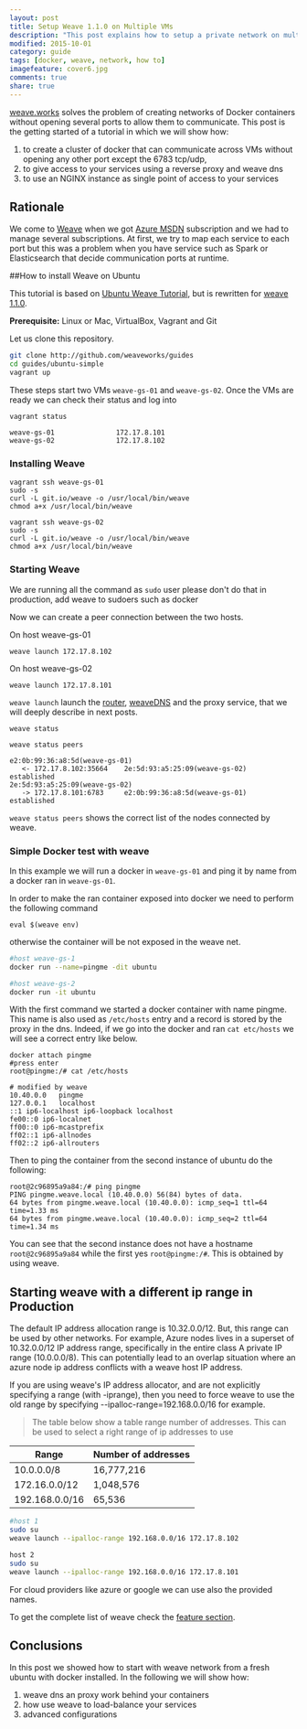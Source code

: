 ```yaml
---
layout: post
title: Setup Weave 1.1.0 on Multiple VMs
description: "This post explains how to setup a private network on multiple cloud providers using docker and weave"
modified: 2015-10-01
category: guide
tags: [docker, weave, network, how to]
imagefeature: cover6.jpg
comments: true
share: true
---
```


[weave.works](http://weave.works/) solves the problem of creating networks of Docker containers without opening several ports to allow them to communicate. This post is the getting started of a tutorial in which we will show how:

1. to create a cluster of docker that can communicate across VMs without opening any other port except the 6783 tcp/udp, 
2. to give access to your services using a reverse proxy and weave dns
3. to use an NGINX instance as single point of access to your services

## Rationale

We come to [Weave]((http://weave.works/)) when we got [Azure MSDN](https://azure.microsoft.com/it-it/pricing/member-offers/msdn-benefits-details/) subscription and we had to manage several subscriptions. At first, we try to map each service to each port but this was a problem when you have service such as Spark or Elasticsearch that decide communication ports at runtime. 

##How to install Weave on Ubuntu

This tutorial is based on [Ubuntu Weave Tutorial](http://weave.works/guides/weave-docker-ubuntu-simple.html), but is rewritten for [weave 1.1.0](https://github.com/weaveworks/weave/releases).

**Prerequisite:** Linux or Mac, VirtualBox, Vagrant and Git

Let us clone this repository.

```bash
git clone http://github.com/weaveworks/guides
cd guides/ubuntu-simple
vagrant up
```
These steps start two VMs `weave-gs-01` and `weave-gs-02`. Once the VMs are ready we can check their status and log into

```
vagrant status

weave-gs-01               172.17.8.101
weave-gs-02               172.17.8.102
```

### Installing Weave

```
vagrant ssh weave-gs-01
sudo -s
curl -L git.io/weave -o /usr/local/bin/weave
chmod a+x /usr/local/bin/weave
```

```
vagrant ssh weave-gs-02
sudo -s
curl -L git.io/weave -o /usr/local/bin/weave
chmod a+x /usr/local/bin/weave
```

### Starting Weave
We are running all the command as `sudo` user please don't do that in production, add weave to sudoers such as docker

Now we can create a peer connection between the two hosts.

On host weave-gs-01

```
weave launch 172.17.8.102
```
On host weave-gs-02

```
weave launch 172.17.8.101
```
`weave launch` launch the [router](), [weaveDNS]() and the proxy service, that we will deeply describe in next posts.

```
weave status

weave status peers

e2:0b:99:36:a8:5d(weave-gs-01)
   <- 172.17.8.102:35664    2e:5d:93:a5:25:09(weave-gs-02)   established
2e:5d:93:a5:25:09(weave-gs-02)
   -> 172.17.8.101:6783     e2:0b:99:36:a8:5d(weave-gs-01)   established
```

`weave status peers` shows the correct list of the nodes connected by weave. 

### Simple Docker test with weave

In this example we will run a docker in `weave-gs-01` and ping it by name from a docker ran in `weave-gs-01`.

In order to make the ran container exposed into docker we need to perform the following command

```
eval $(weave env)
```
otherwise the container will be not exposed in the weave net.

```bash
#host weave-gs-1
docker run --name=pingme -dit ubuntu

#host weave-gs-2
docker run -it ubuntu
```

With the first command we started a docker container with name pingme. This name is also used as `/etc/hosts` entry and a record is stored by the proxy in the dns. Indeed, if we go into the docker and ran `cat etc/hosts` we will see a correct entry like below.

```
docker attach pingme 
#press enter
root@pingme:/# cat /etc/hosts

# modified by weave
10.40.0.0	pingme
127.0.0.1	localhost
::1	ip6-localhost ip6-loopback localhost
fe00::0	ip6-localnet
ff00::0	ip6-mcastprefix
ff02::1	ip6-allnodes
ff02::2	ip6-allrouters
```

Then to ping the container from the second instance of ubuntu do the following:

```
root@2c96895a9a84:/# ping pingme
PING pingme.weave.local (10.40.0.0) 56(84) bytes of data.
64 bytes from pingme.weave.local (10.40.0.0): icmp_seq=1 ttl=64 time=1.33 ms
64 bytes from pingme.weave.local (10.40.0.0): icmp_seq=2 ttl=64 time=1.34 ms
```
You can see that the second instance does not have a hostname `root@2c96895a9a84` while the first yes `root@pingme:/#`. This is obtained by using weave.

## Starting weave with a different ip range in Production
The default IP address allocation range is 10.32.0.0/12. 
But, this range can be used by other networks. For example, Azure nodes lives in a superset of 10.32.0.0/12 IP address range, specifically in the entire class A private IP range (10.0.0.0/8). This can potentially lead to an overlap situation where an azure node ip address conflicts with a weave host IP address.

If you are using weave's IP address allocator, and are not explicitly specifying a range (with -iprange), then you need to force weave to use the old range by specifying --ipalloc-range=192.168.0.0/16 for example.


> The table below show a table range number of addresses.
> This can be used to select a right range of ip addresses to use
> 
Range          | Number of addresses
-------------- | -------------------
10.0.0.0/8     | 16,777,216
172.16.0.0/12  | 1,048,576
192.168.0.0/16 | 65,536

```bash
#host 1
sudo su
weave launch --ipalloc-range 192.168.0.0/16 172.17.8.102

host 2
sudo su
weave launch --ipalloc-range 192.168.0.0/16 172.17.8.101
```

For cloud providers like azure or google we can use also the provided names.

To get the complete list of weave check the [feature section](http://docs.weave.works/weave/latest_release/features.html#dynamic-topologies).

## Conclusions

In this post we showed how to start with weave network from a fresh ubuntu with docker installed. In the following we will show how:

1. weave dns an proxy work behind your containers
2. how use weave to load-balance your services
3. advanced configurations




